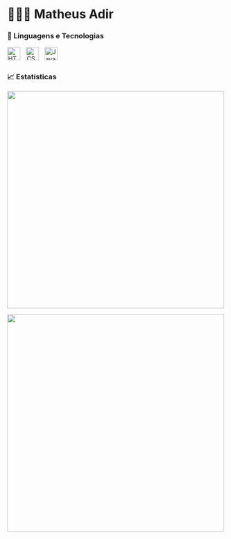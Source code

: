 # 🧑🏻‍💻 Matheus Adir

<!-- **`Seja bem-vindo, onde o tempo não para!`**

<img width="250px" src="./src/astronauta.gif" alt="gif da tela inicial do projeto xxx">

--- -->

### 🤖 Linguagens e Tecnologias

<img 
    align="left"
    alt="HTML"
    title="HTML"
    width="30px"
    style="padding-right: 10px;"
    src="https://cdn.jsdelivr.net/gh/devicons/devicon@latest/icons/html5/html5-original.svg"
    />
          
<img 
    align="left"
    alt="CSS"
    title="CSS"
    width="30px"
    style="padding-right: 10px;"
    src="https://cdn.jsdelivr.net/gh/devicons/devicon@latest/icons/css3/css3-original.svg"
    />

 <img 
    align="left"
    alt="JavaScript"
    title="JavaScript"
    width="30px"
    style="padding-right: 10px;"
    src="https://cdn.jsdelivr.net/gh/devicons/devicon@latest/icons/javascript/javascript-original.svg"
    />

<br>
<br>

### 📈 Estatísticas

<div>
   <img
    width="500em"
    src="https://github-readme-stats.vercel.app/api?username=matheusadir&show_icons=true&theme=dracula&locale=pt-br&include_all_commits=true"
    />

   <img
    width="500em"
    src="https://github-readme-stats.vercel.app/api/top-langs/?username=matheusadir&theme=dracula&layout=compact&custom_title=Tecnologias&langs_count=3"
    />
</div>